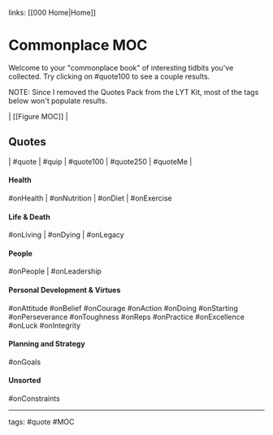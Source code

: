 links: [[000 Home|Home]]
# Commonplace MOC 
Welcome to your "commonplace book" of interesting tidbits you've collected. Try clicking on #quote100 to see a couple results. 

NOTE: Since I removed the Quotes Pack from the LYT Kit, most of the tags below won't populate results. 

| [[Figure MOC]] | 

## Quotes
| #quote | #quip | #quote100 | #quote250 | #quoteMe |

#### Health
#onHealth | #onNutrition | #onDiet | #onExercise

#### Life & Death
#onLiving | #onDying | #onLegacy

#### People
#onPeople | #onLeadership

#### Personal Development & Virtues
#onAttitude #onBelief #onCourage
#onAction #onDoing #onStarting
#onPerseverance #onToughness
#onReps #onPractice #onExcellence #onLuck
#onIntegrity

#### Planning and Strategy
#onGoals

#### Unsorted
#onConstraints 

---
tags: #quote #MOC